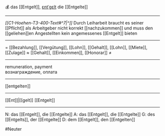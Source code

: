 💰 das [[Entgelt]], [ɛntˈɡɛlt](https://youglish.com/pronounce/Entgelt/german)
die [[Entgelte]]

---
*[[C1-Hoehen-T3-400-Text#^7|^]]* Durch Leiharbeit braucht es seiner [[Pflicht]] als Arbeitgeber nicht korrekt [[nachzukommen]] und muss den [[geliehen]]en Angestellten kein angemessenes [[Entgelt]] bieten

---
= [[Bezahlung]], [[Vergütung]], [[Lohn]], [[Gehalt]], [[Lohn]], [[Miete]], [[Zulage]]
≈ [[Gehalt]], [[Einkommen]], [[Honorar]]
≠

---
remuneration, payment  
вознаграждение, оплата

---
[[entgelten]]

---
[[Ent]]|[[gelt]]
[[Entgelt]]


---
N: das [[Entgelt]], die [[Entgelte]]
A: das [[Entgelt]], die [[Entgelte]]
G: des [[Entgelts]], der [[Entgelte]]
D: dem [[Entgelt]], den [[Entgelten]]


#Neuter 